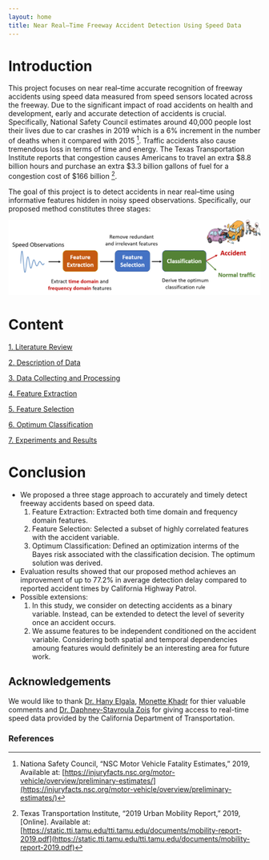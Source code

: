 ```yaml
---
layout: home
title: Near Real–Time Freeway Accident Detection Using Speed Data
---
```


# Introduction

This project focuses on near real–time accurate recognition of freeway accidents using speed data measured from speed sensors located across the freeway. Due to the significant impact of road accidents on health and development, early and accurate detection of accidents is crucial. Specifically, National Safety Council estimates around 40,000 people lost their lives due to car crashes in 2019 which is a 6% increment in the number of deaths when it compared with 2015 [^1]. Traffic accidents also cause tremendous loss in terms of time and energy. The Texas Transportation Institute reports that congestion causes Americans to travel an extra $8.8 billion hours and purchase an extra $3.3 billion gallons of fuel for a congestion cost of $166 billion [^2].


The goal of this project is to detect accidents in near real–time using informative features hidden in noisy speed observations. Specifically, our proposed method constitutes three stages: 

![Overview](./images/overview1.png)

# Content 

[1. Literature Review](./pages/review.html)

[2. Description of Data](./pages/data_descrip.html)

[3. Data Collecting and Processing](./pages/data_collect.html)

[4. Feature Extraction](./pages/feat_extract.html)

[5. Feature Selection](./pages/feat_select.html)

[6. Optimum Classification](./pages/classify.html)

[7. Experiments and Results](./pages/results.html)


# Conclusion
* We proposed a three stage approach to accurately and timely detect freeway accidents based on speed data. 
  1. Feature Extraction: Extracted both time domain and frequency domain features.
  2. Feature Selection: Selected a subset of highly correlated features with the accident variable.
  3. Optimum Classification: Defined an optimization interms of the Bayes risk associated with the classification decision. The optimum solution was derived.
* Evaluation results showed that our proposed method achieves an improvement of up to 77.2% in average detection delay compared to reported accident times by California Highway Patrol.
* Possible extensions:
  1. In this study, we consider on detecting accidents as a binary variable. Instead, can be extended to detect the level of severity once an accident occurs.
  2. We assume features to be independent conditioned on the accident variable. Considering both spatial and temporal dependencies amoung features would definitely be an interesting area for future work.
  
## Acknowledgements
We would like to thank [Dr. Hany Elgala](https://www.albany.edu/~HE895353/), [Monette Khadr](https://www.albany.edu/~HE895353/monette.html) for thier valuable comments and [Dr. Daphney-Stavroula Zois](https://www.albany.edu/~dz973423/) for giving access to real-time speed data provided by the California Department of Transportation.

### References
[^1]: Nationa Safety Council, “NSC Motor Vehicle Fatality Estimates,” 2019, Available at: [https://injuryfacts.nsc.org/motor-vehicle/overview/preliminary-estimates/](https://injuryfacts.nsc.org/motor-vehicle/overview/preliminary-estimates/)

[^2]: Texas Transportation Institute, “2019 Urban Mobility Report,” 2019, [Online]. Available at: [https://static.tti.tamu.edu/tti.tamu.edu/documents/mobility-report-2019.pdf](https://static.tti.tamu.edu/tti.tamu.edu/documents/mobility-report-2019.pdf)

